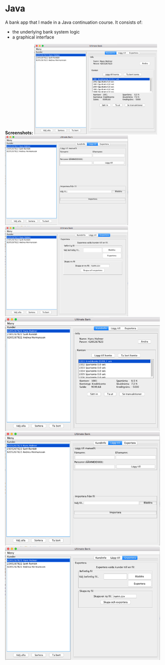 # Java

A bank app that I made in a Java continuation course.
It consists of: 
 - the underlying bank system logic 
 - a graphical interface

**Screenshots:**
<img src="bankApp1.png" width="400"/> <img src="bankApp2.png" width="400"/> <img src="bankApp3.png" width="400"/>
![The bank app's GUI first menu](bankApp1.png)
![The bank app's GUI second menu](bankApp2.png) 
![The bank app's GUI third menu](bankApp3.png)
